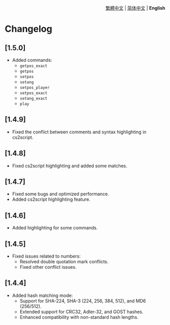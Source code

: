 <div align="right">

[繁體中文](./CHANGELOG.md) | [简体中文](./CHANGELOG.zh-CN.md) | **English**

</div>

# Changelog

## [1.5.0]  
- Added commands:  
  - `getpos_exact`  
  - `getpos`  
  - `setpos`  
  - `setang`  
  - `setpos_player`  
  - `setpos_exact`  
  - `setang_exact`  
  - `play`

## [1.4.9]
- Fixed the conflict between comments and syntax highlighting in cs2script.

## [1.4.8]
- Fixed cs2script highlighting and added some matches.

## [1.4.7]
- Fixed some bugs and optimized performance.
- Added cs2script highlighting feature.

## [1.4.6]
- Added highlighting for some commands.

## [1.4.5]
- Fixed issues related to numbers:
  - Resolved double quotation mark conflicts.
  - Fixed other conflict issues.

## [1.4.4]
- Added hash matching mode:
  - Support for SHA-224, SHA-3 (224, 256, 384, 512), and MD6 (256/512).
  - Extended support for CRC32, Adler-32, and GOST hashes.
  - Enhanced compatibility with non-standard hash lengths.